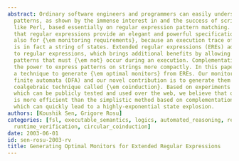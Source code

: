 ```yaml
---
abstract: Ordinary software engineers and programmers can easily understand regular
  patterns, as shown by the immense interest in and the success of scripting languages
  like Perl, based essentially on regular expression pattern matching. We believe
  that regular expressions provide an elegant and powerful specification language
  also for {\em monitoring requirements}, because an execution trace of a program
  is in fact a string of states. Extended regular expressions (EREs) add complementation
  to regular expressions, which brings additional benefits by allowing one to specify
  patterns that must {\em not} occur during an execution. Complementation gives one
  the power to express patterns on strings more compactly. In this paper we present
  a technique to generate {\em optimal monitors} from EREs. Our monitors are deterministic
  finite automata (DFA) and our novel contribution is to generate them using a modern
  coalgebraic technique called {\em coinduction}. Based on experiments with our implementation,
  which can be publicly tested and used over the web, we believe that our technique
  is more efficient than the simplistic method based on complementation of automata
  which can quickly lead to a highly-exponential state explosion.
authors: [Koushik Sen, Grigore Rosu]
categories: [fsl, executable_semantics, logics, automated_reasoning, rewrite_logic,
  runtime_verification, circular_coinduction]
date: 2003-06-01
id: sen-rosu-2003-rv
title: Generating Optimal Monitors for Extended Regular Expressions
---
```

